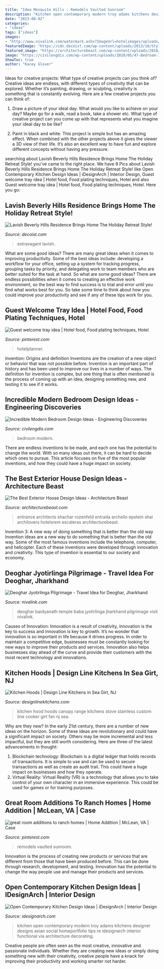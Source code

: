 ```yaml
---
title: "Idea Mesquite Hills : Remodels Vaulted Sunroom"
description: "Kitchen open contemporary modern troy adams kitchens designer designs asian social homeportfolio tips re idesignarch interior functional via architecture decorating"
date: "2023-08-02"
categories:
- "ideas"
tags: ["ideas"]
images:
- "http://www.nivalink.com/watermark.ashx?ImageUrl=hotelimages/uploads/72720131248226179225.jpg"
featuredImage: "https://cdn.decoist.com/wp-content/uploads/2013/10/Stylish-modern-kitchen-California-house.jpg"
featured_image: "https://architecturebeast.com/wp-content/uploads/2018/02/07-The-best-exterior-house-design-ideas-Architecture-Beast-02.jpg"
image: "https://civilengdis.com/wp-content/uploads/2020/05/47-Bedroom-Ideas-You-Must-Check-Out-7.jpg"
ShowToc: true
author: "Kacey Glover"
---
```



Ideas for creative projects: What type of creative projects can you think of?
Creative ideas are endless, with different types of creativity that can be explored. Whether it’s painting, drawing, or sculpting, creativity is something that is constantly evolving. Here are a few creative projects you can think of:
1) Draw a picture of your ideal day. What would you like to achieve on your day? Maybe go for a walk, read a book, take a shower etc. What type of creative project can you come up with that represents what you imagine your ideal day to be like?

2) Paint in black and white. This project is simple but has an amazing effect. When combined with the other projects above it gives the viewer a 3D view of their life. It’s also an excellent way to have fun and explore different concepts without having any pressure.

	

		
searching about Lavish Beverly Hills Residence Brings Home The Holiday Retreat Style! you've came to the right place. We have 8 Pics about Lavish Beverly Hills Residence Brings Home The Holiday Retreat Style! like Open Contemporary Kitchen Design Ideas | iDesignArch | Interior Design, Guest welcome tray idea | Hotel food, Food plating techniques, Hotel and also Guest welcome tray idea | Hotel food, Food plating techniques, Hotel. Here you go:
		
    
## Lavish Beverly Hills Residence Brings Home The Holiday Retreat Style!

<img loading=lazy src="https://cdn.decoist.com/wp-content/uploads/2013/10/Stylish-modern-kitchen-California-house.jpg" onerror="this.onerror=null;this.src='https://tse2.mm.bing.net/th?id=OIP.IB91AuwUYFblWNkPBKQfYQHaE8&amp;pid=15.1';" alt="Lavish Beverly Hills Residence Brings Home The Holiday Retreat Style!">

_Source: decoist.com_

>extravagant lavish. 

	

What are some good ideas?
There are many great ideas when it comes to improving productivity. Some of the best ideas include: developing a workflow for your office, setting up a system for tracking progress, grouping tasks by priority, and delegating work to team members who are better suited for the task at hand. So what are some good ideas? There are endless possibilities when it comes to creating an effective work environment, so the best way to find success is to trial and error until you find what works best for you. So take some time to think about how you could improve your productivity and see if any of these tips work for you.

    
## Guest Welcome Tray Idea | Hotel Food, Food Plating Techniques, Hotel

<img loading=lazy src="https://i.pinimg.com/736x/aa/18/15/aa1815ec26e239ca74dc75764f981a3b.jpg" onerror="this.onerror=null;this.src='https://tse4.mm.bing.net/th?id=OIP.JxlG8H5YoRB8aCSiDNrYvwHaGp&amp;pid=15.1';" alt="Guest welcome tray idea | Hotel food, Food plating techniques, Hotel">

_Source: pinterest.com_

>hotelplanner. 

	

Invention: Origins and definition
Inventions are the creation of a new object or behavior that was not possible before. Invention is an important part of history and has been used to improve our lives in a number of ways. The definition for invention is complex, but one thing that is often mentioned is the process of coming up with an idea, designing something new, and testing it to see if it works.

    
## Incredible Modern Bedroom Design Ideas - Engineering Discoveries

<img loading=lazy src="https://civilengdis.com/wp-content/uploads/2020/05/47-Bedroom-Ideas-You-Must-Check-Out-7.jpg" onerror="this.onerror=null;this.src='https://tse4.mm.bing.net/th?id=OIP.DZLyjepfH3U-5-Hkt3S40gHaKi&amp;pid=15.1';" alt="Incredible Modern Bedroom Design Ideas - Engineering Discoveries">

_Source: civilengdis.com_

>bedroom modern. 

	

There are endless inventions to be made, and each one has the potential to change the world. With so many ideas out there, it can be hard to decide which ones to pursue. This article focuses on five of the most popular inventions, and how they could have a huge impact on society.

    
## The Best Exterior House Design Ideas - Architecture Beast

<img loading=lazy src="https://architecturebeast.com/wp-content/uploads/2018/02/07-The-best-exterior-house-design-ideas-Architecture-Beast-02.jpg" onerror="this.onerror=null;this.src='https://tse4.mm.bing.net/th?id=OIP.BIWdbq_yHbroOt9a8yrPuAHaLH&amp;pid=15.1';" alt="The Best Exterior House Design Ideas - Architecture Beast">

_Source: architecturebeast.com_

>entrance architects shachar rozenfeld entrada archello epstein shai archilovers hotelsrem escaleras architecturebeast. 

	

Invention 3: A new way of doing something that is better than the old way
Invention ideas are a new way to do something that is better than the old way. Some of the most famous inventions include the telephone, computer, and helicopter. Each of these inventions were developed through innovation and creativity. This type of invention is essential to our society and economy.

    
## Deoghar Jyotirlinga Pilgrimage - Travel Idea For Deoghar, Jharkhand

<img loading=lazy src="http://www.nivalink.com/watermark.ashx?ImageUrl=hotelimages/uploads/72720131248226179225.jpg" onerror="this.onerror=null;this.src='https://tse4.mm.bing.net/th?id=OIP.EZBAYn5GaTwdcijQweHNMQHaFc&amp;pid=15.1';" alt="Deoghar Jyotirlinga Pilgrimage - Travel Idea for Deoghar, Jharkhand">

_Source: nivalink.com_

>deoghar baidyanath temple baba jyotirlinga jharkhand pilgrimage visit nivalink. 

	

Causes of Innovation:
Innovation is a result of creativity, innovation is the key to success and innovation is key to growth. It’s no wonder that innovation is so important in life because it drives progress. In order to maintain a competitive edge, businesses must be constantly looking for new ways to improve their products and services. Innovation also helps businesses stay ahead of the curve and provide their customers with the most recent technology and innovations.

    
## Kitchen Hoods | Design Line Kitchens In Sea Girt, NJ

<img loading=lazy src="http://www.designlinekitchens.com/siteimages/thumbs/kitchen-stove-hood-1434.jpg" onerror="this.onerror=null;this.src='https://tse2.mm.bing.net/th?id=OIP.gw4FGgKiKkEOESR-g3ChowAAAA&amp;pid=15.1';" alt="Kitchen Hoods | Design Line Kitchens in Sea Girt, NJ">

_Source: designlinekitchens.com_

>kitchen hood hoods canopy range kitchens stove stainless custom line cooker girt fan nj sea. 

	

Why are they new?
In the early 21st century, there are a number of new ideas on the horizon. Some of these ideas are revolutionary and could have a significant impact on society. Others may be more incremental and less impactful, but they are still worth considering. Here are three of the latest advancements in thought: 
1) Blockchain technology: Blockchain is a digital ledger that holds records of transactions. It is simple to use and can be used to secure transactions as well as create an audit trail. This could have a huge impact on businesses and how they operate. 
2) Virtual Reality: Virtual Reality (VR) is a technology that allows you to take control of your own character in an immersive experience. This could be used for games or for training purposes.

    
## Great Room Additions To Ranch Homes | Home Addition | McLean, VA | Case

<img loading=lazy src="https://s-media-cache-ak0.pinimg.com/736x/f0/1f/0b/f01f0b51ac14e1d83b9d0b52ca2309ce.jpg" onerror="this.onerror=null;this.src='https://tse2.mm.bing.net/th?id=OIP.mOwUFaDAxu3Ui6oy7n703gHaE6&amp;pid=15.1';" alt="great room additions to ranch homes | Home Addition | McLean, VA | Case">

_Source: pinterest.com_

>remodels vaulted sunroom. 

	

Innovation is the process of creating new products or services that are different from those that have been produced before. This can be done through research, development, and testing. Innovation has the potential to change the way people use and manage their products and services.

    
## Open Contemporary Kitchen Design Ideas | IDesignArch | Interior Design

<img loading=lazy src="https://www.idesignarch.com/wp-content/uploads/Open-Contemporary-Kitchen-Design_8.jpg" onerror="this.onerror=null;this.src='https://tse4.mm.bing.net/th?id=OIP.oT9eYX6CDrfyv40s90DY-QHaE5&amp;pid=15.1';" alt="Open Contemporary Kitchen Design Ideas | iDesignArch | Interior Design">

_Source: idesignarch.com_

>kitchen open contemporary modern troy adams kitchens designer designs asian social homeportfolio tips re idesignarch interior functional via architecture decorating. 

	

Creative people are often seen as the most creative, innovative and passionate individuals. Whether they are creating new ideas or simply doing something new with their creativity, creative people have a knack for improving their productivity and working smarter not harder.

